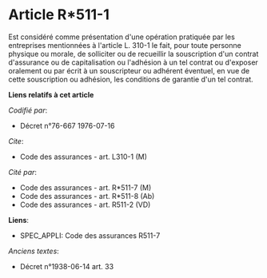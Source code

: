# Article R*511-1

Est considéré comme présentation d'une opération pratiquée par les entreprises mentionnées à l'article L. 310-1 le fait, pour
toute personne physique ou morale, de solliciter ou de recueillir la souscription d'un contrat d'assurance ou de
capitalisation ou l'adhésion à un tel contrat ou d'exposer oralement ou par écrit à un souscripteur ou adhérent éventuel, en
vue de cette souscription ou adhésion, les conditions de garantie d'un tel contrat.

**Liens relatifs à cet article**

_Codifié par_:

  - Décret n°76-667 1976-07-16

_Cite_:

  - Code des assurances - art. L310-1 (M)

_Cité par_:

  - Code des assurances - art. R*511-7 (M)
  - Code des assurances - art. R*511-8 (Ab)
  - Code des assurances - art. R511-2 (VD)

**Liens**:

  - SPEC_APPLI: Code des assurances R511-7

_Anciens textes_:

  - Décret n°1938-06-14 art. 33
